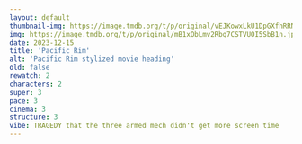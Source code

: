 ```yaml
---
layout: default
thumbnail-img: https://image.tmdb.org/t/p/original/vEJKowxLkU1DpGXfhRRNkzbVGix.png
img: https://image.tmdb.org/t/p/original/mB1xObLmv2Rbq7CSTVUOI5SbB1n.jpg
date: 2023-12-15
title: 'Pacific Rim'
alt: 'Pacific Rim stylized movie heading'
old: false
rewatch: 2
characters: 2
super: 3
pace: 3
cinema: 3
structure: 3
vibe: TRAGEDY that the three armed mech didn't get more screen time
---
```

